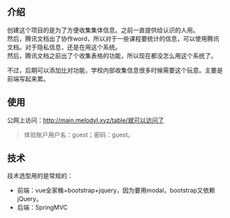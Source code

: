 ## 介绍
创建这个项目的是为了方便收集集体信息。之前一直提供给认识的人用。  
然后，腾讯文档出了协作word，所以对于一些课程要统计的信息，可以使用腾讯文档。对于隐私信息，还是在用这个系统。  
然后，腾讯文档之前出了个收集表格的功能，所以现在都没怎么用这个系统了。  

不过，后期可以添加比对功能，学校内部收集信息很多时候需要这个玩意。主要是前端写起来累。

## 使用
公网上访问：http://main.melodyl.xyz/table/就可以访问了

> 体验账户用户名：guest；密码：guest。

## 技术
技术选型用的是常规的：
* 前端：vue全家桶+bootstrap+jquery，因为要用modal，bootstrap又依赖jQuery。
* 后端：SpringMVC

